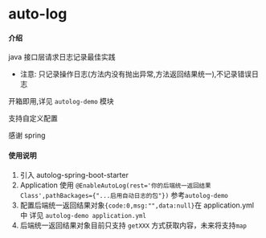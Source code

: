 # auto-log

#### 介绍

java 接口层请求日志记录最佳实践

* 注意: 只记录操作日志(方法内没有抛出异常,方法返回结果统一),不记录错误日志

开箱即用,详见 ``autolog-demo`` 模块

支持自定义配置

感谢 spring

#### 使用说明

1. 引入 autolog-spring-boot-starter
2. Application 使用 ``@EnableAutoLog(rest='你的后端统一返回结果Class',pathBackages={"...启用自动日志的包"})``  参考``autolog-demo``
3. 配置后端统一返回结果对象``{code:0,msg:"",data:null}``在 application.yml 中 详见 ``autolog-demo application.yml``
4. 后端统一返回结果对象目前只支持 ``getXXX`` 方式获取内容，未来将支持``map``

